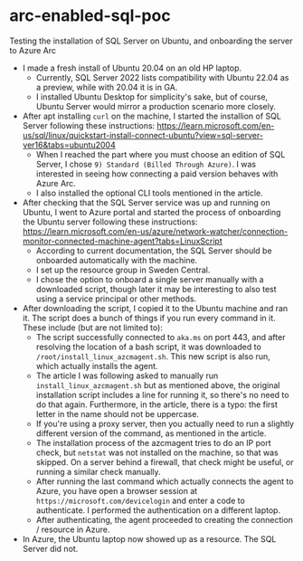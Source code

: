 # arc-enabled-sql-poc
Testing the installation of SQL Server on Ubuntu, and onboarding the server to Azure Arc

* I made a fresh install of Ubuntu 20.04 on an old HP laptop.
  - Currently, SQL Server 2022 lists compatibility with Ubuntu 22.04 as a preview, while with 20.04 it is in GA.
  - I installed Ubuntu Desktop for simplicity's sake, but of course, Ubuntu Server would mirror a production scenario more closely.
* After apt installing `curl` on the machine, I started the installion of SQL Server following these instructions: https://learn.microsoft.com/en-us/sql/linux/quickstart-install-connect-ubuntu?view=sql-server-ver16&tabs=ubuntu2004
  - When I reached the part where you must choose an edition of SQL Server, I chose `9) Standard (Billed Through Azure)`. I was interested in seeing how connecting a paid version behaves with Azure Arc.
  - I also installed the optional CLI tools mentioned in the article.
* After checking that the SQL Server service was up and running on Ubuntu, I went to Azure portal and started the process of onboarding the Ubuntu server following these instructions: https://learn.microsoft.com/en-us/azure/network-watcher/connection-monitor-connected-machine-agent?tabs=LinuxScript
  - According to current documentation, the SQL Server should be onboarded automatically with the machine.
  - I set up the resource group in Sweden Central.
  - I chose the option to onboard a single server manually with a downloaded script, though later it may be interesting to also test using a service principal or other methods.
* After downloading the script, I copied it to the Ubuntu machine and ran it. The script does a bunch of things if you run every command in it. These include (but are not limited to):
  - The script successfully connected to `aka.ms` on port 443, and after resolving the location of a bash script, it was downloaded to `/root/install_linux_azcmagent.sh`. This new script is also run, which actually installs the agent.
  - The article I was following asked to manually run `install_linux_azcmagent.sh` but as mentioned above, the original installation script includes a line for running it, so there's no need to do that again. Furthermore, in the article, there is a typo: the first letter in the name should not be uppercase.
  - If you're using a proxy server, then you actually need to run a slightly different version of the command, as mentioned in the article.
  - The installation process of the azcmagent tries to do an IP port check, but `netstat` was not installed on the machine, so that was skipped. On a server behind a firewall, that check might be useful, or running a similar check manually.
  - After running the last command which actually connects the agent to Azure, you have open a browser session at `https://microsoft.com/devicelogin` and enter a code to authenticate. I performed the authentication on a different laptop.
  - After authenticating, the agent proceeded to creating the connection / resource in Azure.
* In Azure, the Ubuntu laptop now showed up as a resource. The SQL Server did not.
